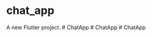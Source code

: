 # chat_app

A new Flutter project.
#   C h a t A p p  
 #   C h a t A p p  
 #   C h a t A p p  
 